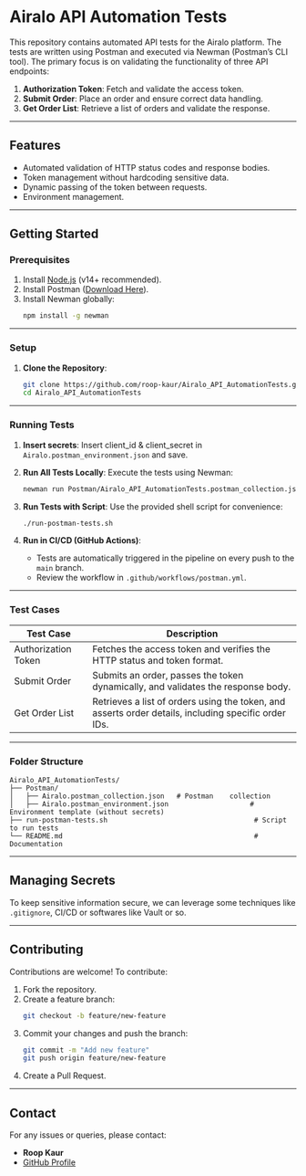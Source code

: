 
# **Airalo API Automation Tests**

This repository contains automated API tests for the Airalo platform. The tests are written using Postman and executed via Newman (Postman’s CLI tool). The primary focus is on validating the functionality of three API endpoints:
1. **Authorization Token**: Fetch and validate the access token.
2. **Submit Order**: Place an order and ensure correct data handling.
3. **Get Order List**: Retrieve a list of orders and validate the response.

---

## **Features**
- Automated validation of HTTP status codes and response bodies.
- Token management without hardcoding sensitive data.
- Dynamic passing of the token between requests.
- Environment management.

---

## **Getting Started**

### **Prerequisites**
1. Install [Node.js](https://nodejs.org/) (v14+ recommended).
2. Install Postman ([Download Here](https://www.postman.com/downloads/)).
3. Install Newman globally:
   ```bash
   npm install -g newman
   ```

---

### **Setup**

1. **Clone the Repository**:
   ```bash
   git clone https://github.com/roop-kaur/Airalo_API_AutomationTests.git
   cd Airalo_API_AutomationTests
   ```
---

### **Running Tests**

1. **Insert secrets**:
   Insert client_id & client_secret in `Airalo.postman_environment.json` and save.

2. **Run All Tests Locally**:
   Execute the tests using Newman:
   ```bash
   newman run Postman/Airalo_API_AutomationTests.postman_collection.json        -e Postman/Airalo_Environment.json
   ```

3. **Run Tests with Script**:
   Use the provided shell script for convenience:
   ```bash
   ./run-postman-tests.sh
   ```

4. **Run in CI/CD (GitHub Actions)**:
   - Tests are automatically triggered in the pipeline on every push to the `main` branch.
   - Review the workflow in `.github/workflows/postman.yml`.

---

### **Test Cases**

| **Test Case**          | **Description**                                                                                     |
|-------------------------|-----------------------------------------------------------------------------------------------------|
| Authorization Token     | Fetches the access token and verifies the HTTP status and token format.                            |
| Submit Order            | Submits an order, passes the token dynamically, and validates the response body.                   |
| Get Order List          | Retrieves a list of orders using the token, and asserts order details, including specific order IDs.|

---

### **Folder Structure**
```plaintext
Airalo_API_AutomationTests/
├── Postman/
│   ├── Airalo.postman_collection.json   # Postman    collection
│   ├── Airalo.postman_environment.json                    # Environment template (without secrets)
├── run-postman-tests.sh                                    # Script to run tests
└── README.md                                               # Documentation
```

---

## **Managing Secrets**

To keep sensitive information secure, we can leverage some techniques like `.gitignore`, CI/CD or softwares like Vault or so. 
   
---

## **Contributing**

Contributions are welcome! To contribute:
1. Fork the repository.
2. Create a feature branch:
   ```bash
   git checkout -b feature/new-feature
   ```
3. Commit your changes and push the branch:
   ```bash
   git commit -m "Add new feature"
   git push origin feature/new-feature
   ```
4. Create a Pull Request.

---



## **Contact**
For any issues or queries, please contact:
- **Roop Kaur**
- [GitHub Profile](https://github.com/roop-kaur)
